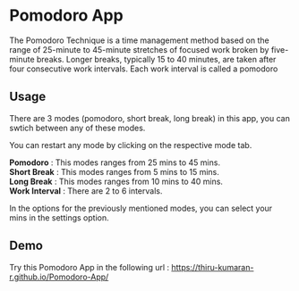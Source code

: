 
# Pomodoro App

The Pomodoro Technique is a time management method based on the range of 25-minute to 45-minute stretches of focused work broken by five-minute breaks. Longer breaks, typically 15 to 40 minutes, are taken after four consecutive work intervals. Each work interval is called a pomodoro


## Usage
There are 3 modes (pomodoro, short break, long break) in this app, you can swtich between any of these modes.

You can restart any mode by clicking on the respective mode tab.

**Pomodoro** : This modes ranges from 25 mins to 45 mins.  
**Short Break** : This modes ranges from 5 mins to 15 mins.    
**Long Break** : This modes ranges from 10 mins to 40 mins.     
**Work Interval** : There are 2 to 6 intervals.

In the options for the previously mentioned modes, you can select your mins in the settings option.

## Demo

Try this Pomodoro App in the following url :
 https://thiru-kumaran-r.github.io/Pomodoro-App/

